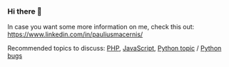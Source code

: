 ### Hi there 👋

In case you want some more information on me, check this out: https://www.linkedin.com/in/pauliusmacernis/ <!-- https://pauliusmacernis.github.io/ -->

Recommended topics to discuss: [PHP](https://github.com/topics/php), [JavaScript](https://github.com/topics/javascript), [Python topic](https://github.com/topics/python) / [Python bugs](https://github.com/search?l=Python&q=label%3Abug+state%3Aopen&ref=advsearch&type=Issues)

<!-- <img align="center" src="https://github-readme-stats.vercel.app/api/?username=PauliusMacernis&count_private=true&show_icons=true&theme=algolia" /> -->
  
  
<!--<img align="center" src="https://github-readme-stats.vercel.app/api/top-langs/?username=PauliusMacernis&layout=compact&theme=algolia&langs_count=7&hide=Ruby,Puppet,Pascal,Vim Script,Batchfile,Vue,ApacheConf" />-->
  
  
<!--<img src="https://visitor-badge.glitch.me/badge?page_id=PauliusMacernis.PauliusMacernis" title="Since May 16th, 2022" />-->

<!--
**PauliusMacernis/PauliusMacernis** is a ✨ _special_ ✨ repository because its `README.md` (this file) appears on your GitHub profile.

Here are some ideas to get you started:

- 🔭 I’m currently working on ...
- 🌱 I’m currently learning ...
- 👯 I’m looking to collaborate on ...
- 🤔 I’m looking for help with ...
- 💬 Ask me about ...
- 📫 How to reach me: ...
- 😄 Pronouns: ...
- ⚡ Fun fact: ...
-->
